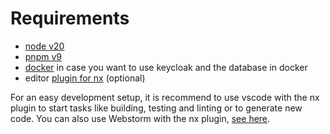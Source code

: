 # Requirements

- [node v20](https://nodejs.org/en/download/package-manager)
- [pnpm v9](https://pnpm.io/installation)
- [docker](https://docs.docker.com/get-docker) in case you want to use keycloak and the database in docker
- editor [plugin for nx](https://nx.dev/getting-started/editor-setup) (optional)

For an easy development setup, it is recommend to use vscode with the nx plugin to start tasks like building, testing and linting or to generate new code. You can also use Webstorm with the nx plugin, [see here](https://nx.dev/getting-started/editor-setup#official-integrations).
